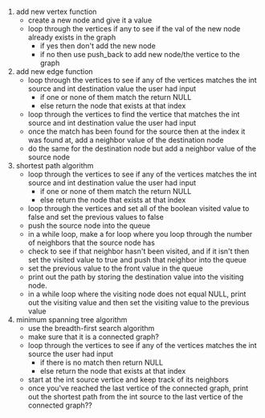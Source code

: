 1. add new vertex function
    - create a new node and give it a value
    - loop through the vertices if any to see if the val of the new node already exists in the graph
        - if yes then don't add the new node
        - if no then use push_back to add new node/the vertice to the graph
2. add new edge function
    - loop through the vertices to see if any of the vertices matches the int source and int destination value the user had input
        - if one or none of them match the return NULL
        - else return the node that exists at that index
    - loop through the vertices to find the vertice that matches the int source and int destination value the user had input
    - once the match has been found for the source then at the index it was found at, add a neighbor value of the destination node
    - do the same for the destination node but add a neighbor value of the source node
3. shortest path algorithm
    - loop through the vertices to see if any of the vertices matches the int source and int destination value the user had input
        - if one or none of them match the return NULL
        - else return the node that exists at that index
    - loop through the vertices and set all of the boolean visited value to false and set the previous values to false
    - push the source node into the queue
    - in a while loop, make a for loop where you loop through the number of neighbors that the source node has
    - check to see if that neighbor hasn't been visited, and if it isn't then set the visited value to true and push that neighbor into the queue
    - set the previous value to the front value in the queue
    - print out the path by storing the destination value into the visiting node.
    - in a while loop where the visiting node does not equal NULL, print out the visiting value and then set the visiting value to the previous value
4. minimum spanning tree algorithm
    - use the breadth-first search algorithm
    - make sure that it is a connected graph?
    - loop through the vertices to see if any of the vertices matches the int source the user had input
        - if there is no match then return NULL
        - else return the node that exists at that index
    - start at the int source vertice and keep track of its neighbors
    - once you've reached the last vertice of the connected graph, print out the shortest path from the int source to the last vertice of the connected graph??